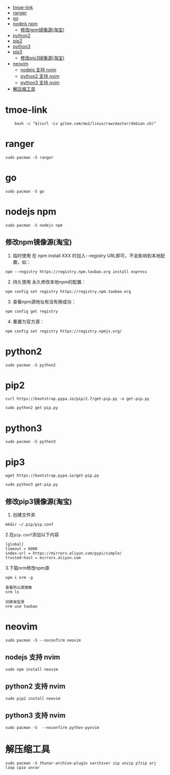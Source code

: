 <!-- TOC Marked -->

+ [tmoe-link](#tmoe-link)
+ [ranger](#ranger)
+ [go](#go)
+ [nodejs npm](#nodejs-npm)
    * [修改npm镜像源(淘宝)](#修改npm镜像源(淘宝))
+ [python2](#python2)
+ [pip2](#pip2)
+ [python3](#python3)
+ [pip3](#pip3)
    * [修改pip3镜像源(淘宝)](#修改pip3镜像源(淘宝))
+ [neovim](#neovim)
    * [nodejs 支持 nvim](#nodejs-支持-nvim)
    * [python2 支持 nvim](#python2-支持-nvim)
    * [python3 支持 nvim](#python3-支持-nvim)
+ [解压缩工具](#解压缩工具)

<!-- /TOC -->

# tmoe-link

```shell
	bash -c "$(curl -Lv gitee.com/mo2/linux/raw/master/debian.sh)"
```

# ranger

```shell
sudo pacman -S ranger
```

# go

```shell
sudo pacman -S go
```

# nodejs npm

```shell
sudo pacman -S nodejs npm
```

## 修改npm镜像源(淘宝)
1. 临时使用 在 npm install XXX 时加入--registry URL即可，不会影响到本地配置，如：

```shell
npm --registry https://registry.npm.taobao.org install express
```

2. 持久使用 永久修改本地npm的配置：

```shell
npm config set registry https://registry.npm.taobao.org
```

3. 查看npm源地址有没有换成功：

```shell
npm config get registry
```

4. 重置为官方源：

```shell
npm config set registry https://registry.npmjs.org/
```

# python2

```shell
sudo pacman -S python2
```

# pip2

```shell
curl https://bootstrap.pypa.io/pip/2.7/get-pip.py -o get-pip.py
```

```shell
sudo python2 get-pip.py
```

# python3

```shell
sudo pacman -S python3
```

# pip3

```shell
wget https://bootstrap.pypa.io/get-pip.py
```

```shell
sudo python3 get-pip.py
```

## 修改pip3镜像源(淘宝)

1. 创建文件夹

```shell
mkdir ~/.pip/pip.conf
```

2.在`pip.conf`添加以下内容

```shell
[global]
timeout = 6000
index-url = https://mirrors.aliyun.com/pypi/simple/
trusted-host = mirrors.aliyun.com
```
3.下载nrm修改npm源

```shell
npm i nrm -g

查看所以源镜像
nrm ls

切换淘宝源
nrm use taobao
```

# neovim

```shell
sudo pacman -S --noconfirm neovim
```

## nodejs 支持 nvim

```shell
sudo npm install neovim
```

## python2 支持 nvim

```shell
sudo pip2 install neovim
```

## python3 支持 nvim

```shell
sudo pacman -S  --noconfirm python-pynvim
```

# 解压缩工具

```shell
sudo pacman -S thunar-archive-plugin xarchiver zip unzip p7zip arj lzop cpio unrar
```
